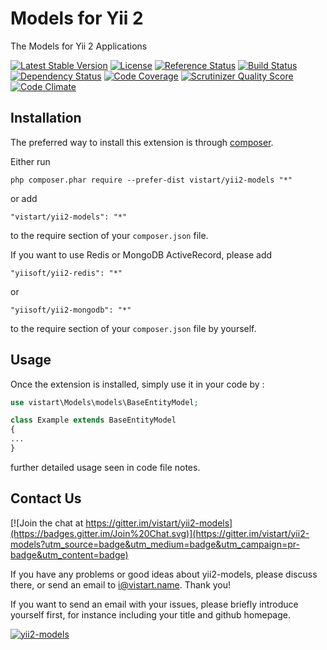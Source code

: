 Models for Yii 2
================
The Models for Yii 2 Applications

[![Latest Stable Version](https://poser.pugx.org/vistart/yii2-models/v/stable.png)](https://packagist.org/packages/vistart/yii2-models)
[![License](https://poser.pugx.org/vistart/yii2-models/license)](https://packagist.org/packages/vistart/yii2-models)
[![Reference Status](https://www.versioneye.com/php/vistart:yii2-models/reference_badge.svg)](https://www.versioneye.com/php/vistart:yii2-models/references)
[![Build Status](https://img.shields.io/travis/vistart/yii2-models.svg)](http://travis-ci.org/vistart/yii2-models)
[![Dependency Status](https://www.versioneye.com/php/vistart:yii2-models/dev-master/badge.png)](https://www.versioneye.com/php/vistart:yii2-models/dev-master)
[![Code Coverage](https://scrutinizer-ci.com/g/vistart/yii2-models/badges/coverage.png)](https://scrutinizer-ci.com/g/vistart/yii2-models/)
[![Scrutinizer Quality Score](https://scrutinizer-ci.com/g/vistart/yii2-models/badges/quality-score.png)](https://scrutinizer-ci.com/g/vistart/yii2-models/)
[![Code Climate](https://img.shields.io/codeclimate/github/vistart/yii2-models.svg)](https://codeclimate.com/github/vistart/yii2-models)

Installation
------------

The preferred way to install this extension is through [composer](http://getcomposer.org/download/).

Either run

```
php composer.phar require --prefer-dist vistart/yii2-models "*"
```

or add

```
"vistart/yii2-models": "*"
```

to the require section of your `composer.json` file.

If you want to use Redis or MongoDB ActiveRecord, please add
```
"yiisoft/yii2-redis": "*"
```
or
```
"yiisoft/yii2-mongodb": "*"
```
to the require section of your `composer.json` file by yourself.


Usage
-----

Once the extension is installed, simply use it in your code by  :

```php
use vistart\Models\models\BaseEntityModel;

class Example extends BaseEntityModel
{
...
}
```

further detailed usage seen in code file notes.

Contact Us
----------

[![Join the chat at https://gitter.im/vistart/yii2-models](https://badges.gitter.im/Join%20Chat.svg)](https://gitter.im/vistart/yii2-models?utm_source=badge&utm_medium=badge&utm_campaign=pr-badge&utm_content=badge)

If you have any problems or good ideas about yii2-models, please discuss there, or send an email to i@vistart.name. Thank you!

If you want to send an email with your issues, please briefly introduce yourself first, for instance including your title and github homepage.

[![yii2-models](https://img.shields.io/badge/Powered_by-vistart-green.svg?style=flat)](https://vistart.name)